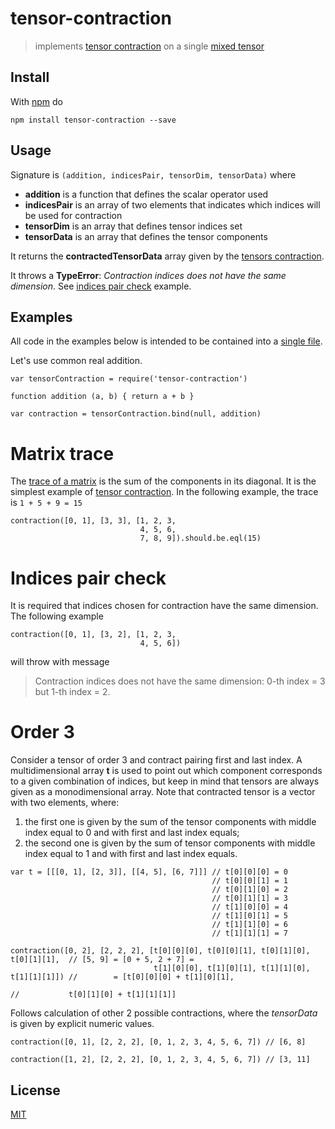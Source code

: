 # tensor-contraction

> implements [tensor contraction][1] on a single [mixed tensor](https://en.wikipedia.org/wiki/Mixed_tensor)

## Install

With [npm](https://www.npmjs.com/) do

```
npm install tensor-contraction --save
```

## Usage

Signature is `(addition, indicesPair, tensorDim, tensorData)` where
* **addition** is a function that defines the scalar operator used
* **indicesPair** is an array of two elements that indicates which indices will be used for contraction
* **tensorDim** is an array that defines tensor indices set
* **tensorData** is an array that defines the tensor components

It returns the **contractedTensorData** array given by the [tensors contraction][1].

It throws a **TypeError**: *Contraction indices does not have the same dimension*.
See [indices pair check](#indices-pair-check) example.

## Examples

All code in the examples below is intended to be contained into a [single file](https://github.com/fibo/tensor-contraction/blob/master/test.js).

Let's use common real addition.

```
var tensorContraction = require('tensor-contraction')

function addition (a, b) { return a + b }

var contraction = tensorContraction.bind(null, addition)
```

# Matrix trace

The [trace of a matrix](https://en.wikipedia.org/wiki/Trace_(linear_algebra)) is the sum of the components in its diagonal. It is the simplest
example of [tensor contraction][1].
In the following example, the trace is `1 + 5 + 9 = 15`

```
contraction([0, 1], [3, 3], [1, 2, 3,
                             4, 5, 6,
                             7, 8, 9]).should.be.eql(15)
```

# Indices pair check

It is required that indices chosen for contraction have the same dimension.
The following example

```
contraction([0, 1], [3, 2], [1, 2, 3,
                             4, 5, 6])
```

will throw with message

> Contraction indices does not have the same dimension: 0-th index = 3 but 1-th index = 2.

# Order 3

Consider a tensor of order 3 and contract pairing first and last index.
A multidimensional array **t** is used to point out which component corresponds
to a given combination of indices, but keep in mind that tensors are always
given as a monodimensional array.
Note that contracted tensor is a vector with two elements, where:

1. the first one is given by the sum of the tensor components with middle index equal to 0 and with first and last index equals;
2. the second one is given by the sum of tensor components with middle index equal to 1 and with first and last index equals.

```
var t = [[[0, 1], [2, 3]], [[4, 5], [6, 7]]] // t[0][0][0] = 0
                                             // t[0][0][1] = 1
                                             // t[0][1][0] = 2
                                             // t[0][1][1] = 3
                                             // t[1][0][0] = 4
                                             // t[1][0][1] = 5
                                             // t[1][1][0] = 6
                                             // t[1][1][1] = 7

contraction([0, 2], [2, 2, 2], [t[0][0][0], t[0][0][1], t[0][1][0], t[0][1][1],  // [5, 9] = [0 + 5, 2 + 7] =
                                t[1][0][0], t[1][0][1], t[1][1][0], t[1][1][1]]) //        = [t[0][0][0] + t[1][0][1],
                                                                                 //           t[0][1][0] + t[1][1][1]]
```

Follows calculation of other 2 possible contractions, where the *tensorData* is
given by explicit numeric values.

```
contraction([0, 1], [2, 2, 2], [0, 1, 2, 3, 4, 5, 6, 7]) // [6, 8]

contraction([1, 2], [2, 2, 2], [0, 1, 2, 3, 4, 5, 6, 7]) // [3, 11]
```

## License

[MIT](http://g14n.info/mit-license/)

  [1]: https://en.wikipedia.org/wiki/Tensor_contraction "tensor contraction"
